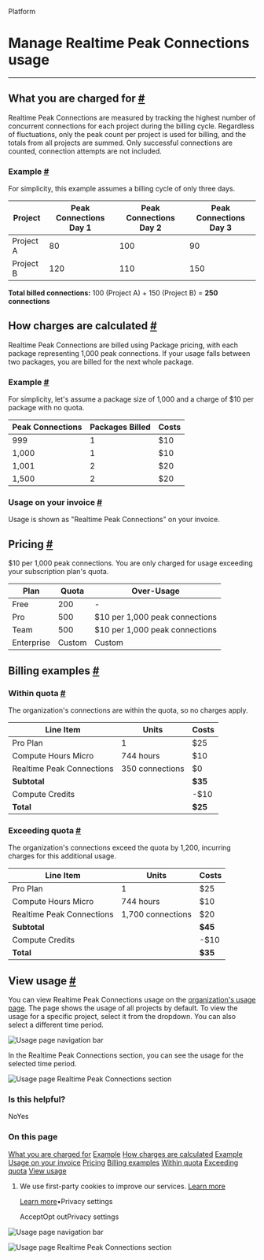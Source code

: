 Platform

# Manage Realtime Peak Connections usage

* * *

## What you are charged for [\#](https://supabase.com/docs/guides/platform/manage-your-usage/realtime-peak-connections\#what-you-are-charged-for)

Realtime Peak Connections are measured by tracking the highest number of concurrent connections for each project during the billing cycle. Regardless of fluctuations, only the peak count per project is used for billing, and the totals from all projects are summed. Only successful connections are counted, connection attempts are not included.

### Example [\#](https://supabase.com/docs/guides/platform/manage-your-usage/realtime-peak-connections\#example)

For simplicity, this example assumes a billing cycle of only three days.

| Project | Peak Connections Day 1 | Peak Connections Day 2 | Peak Connections Day 3 |
| --- | --- | --- | --- |
| Project A | 80 | 100 | 90 |
| Project B | 120 | 110 | 150 |

**Total billed connections:** 100 (Project A) + 150 (Project B) = **250 connections**

## How charges are calculated [\#](https://supabase.com/docs/guides/platform/manage-your-usage/realtime-peak-connections\#how-charges-are-calculated)

Realtime Peak Connections are billed using Package pricing, with each package representing 1,000 peak connections. If your usage falls between two packages, you are billed for the next whole package.

### Example [\#](https://supabase.com/docs/guides/platform/manage-your-usage/realtime-peak-connections\#example)

For simplicity, let's assume a package size of 1,000 and a charge of $10 per package with no quota.

| Peak Connections | Packages Billed | Costs |
| --- | --- | --- |
| 999 | 1 | $10 |
| 1,000 | 1 | $10 |
| 1,001 | 2 | $20 |
| 1,500 | 2 | $20 |

### Usage on your invoice [\#](https://supabase.com/docs/guides/platform/manage-your-usage/realtime-peak-connections\#usage-on-your-invoice)

Usage is shown as "Realtime Peak Connections" on your invoice.

## Pricing [\#](https://supabase.com/docs/guides/platform/manage-your-usage/realtime-peak-connections\#pricing)

$10 per 1,000 peak connections. You are only charged for usage exceeding your subscription plan's quota.

| Plan | Quota | Over-Usage |
| --- | --- | --- |
| Free | 200 | - |
| Pro | 500 | $10 per 1,000 peak connections |
| Team | 500 | $10 per 1,000 peak connections |
| Enterprise | Custom | Custom |

## Billing examples [\#](https://supabase.com/docs/guides/platform/manage-your-usage/realtime-peak-connections\#billing-examples)

### Within quota [\#](https://supabase.com/docs/guides/platform/manage-your-usage/realtime-peak-connections\#within-quota)

The organization's connections are within the quota, so no charges apply.

| Line Item | Units | Costs |
| --- | --- | --- |
| Pro Plan | 1 | $25 |
| Compute Hours Micro | 744 hours | $10 |
| Realtime Peak Connections | 350 connections | $0 |
| **Subtotal** |  | **$35** |
| Compute Credits |  | -$10 |
| **Total** |  | **$25** |

### Exceeding quota [\#](https://supabase.com/docs/guides/platform/manage-your-usage/realtime-peak-connections\#exceeding-quota)

The organization's connections exceed the quota by 1,200, incurring charges for this additional usage.

| Line Item | Units | Costs |
| --- | --- | --- |
| Pro Plan | 1 | $25 |
| Compute Hours Micro | 744 hours | $10 |
| Realtime Peak Connections | 1,700 connections | $20 |
| **Subtotal** |  | **$45** |
| Compute Credits |  | -$10 |
| **Total** |  | **$35** |

## View usage [\#](https://supabase.com/docs/guides/platform/manage-your-usage/realtime-peak-connections\#view-usage)

You can view Realtime Peak Connections usage on the [organization's usage page](https://supabase.com/dashboard/org/_/usage). The page shows the usage of all projects by default. To view the usage for a specific project, select it from the dropdown. You can also select a different time period.

![Usage page navigation bar](https://supabase.com/docs/_next/image?url=%2Fdocs%2Fimg%2Fguides%2Fplatform%2Fusage-navbar--light.png&w=3840&q=75&dpl=dpl_9WgBm3X43HXGqPuPh4vSvQgRaZyZ)

In the Realtime Peak Connections section, you can see the usage for the selected time period.

![Usage page Realtime Peak Connections section](https://supabase.com/docs/_next/image?url=%2Fdocs%2Fimg%2Fguides%2Fplatform%2Fusage-realtime-peak-connections--light.png&w=3840&q=75&dpl=dpl_9WgBm3X43HXGqPuPh4vSvQgRaZyZ)

### Is this helpful?

NoYes

### On this page

[What you are charged for](https://supabase.com/docs/guides/platform/manage-your-usage/realtime-peak-connections#what-you-are-charged-for) [Example](https://supabase.com/docs/guides/platform/manage-your-usage/realtime-peak-connections#example) [How charges are calculated](https://supabase.com/docs/guides/platform/manage-your-usage/realtime-peak-connections#how-charges-are-calculated) [Example](https://supabase.com/docs/guides/platform/manage-your-usage/realtime-peak-connections#example) [Usage on your invoice](https://supabase.com/docs/guides/platform/manage-your-usage/realtime-peak-connections#usage-on-your-invoice) [Pricing](https://supabase.com/docs/guides/platform/manage-your-usage/realtime-peak-connections#pricing) [Billing examples](https://supabase.com/docs/guides/platform/manage-your-usage/realtime-peak-connections#billing-examples) [Within quota](https://supabase.com/docs/guides/platform/manage-your-usage/realtime-peak-connections#within-quota) [Exceeding quota](https://supabase.com/docs/guides/platform/manage-your-usage/realtime-peak-connections#exceeding-quota) [View usage](https://supabase.com/docs/guides/platform/manage-your-usage/realtime-peak-connections#view-usage)

1. We use first-party cookies to improve our services. [Learn more](https://supabase.com/privacy#8-cookies-and-similar-technologies-used-on-our-european-services)



   [Learn more](https://supabase.com/privacy#8-cookies-and-similar-technologies-used-on-our-european-services)•Privacy settings





   AcceptOpt outPrivacy settings


![Usage page navigation bar](https://supabase.com/docs/_next/image?url=%2Fdocs%2Fimg%2Fguides%2Fplatform%2Fusage-navbar--light.png&w=3840&q=75&dpl=dpl_9WgBm3X43HXGqPuPh4vSvQgRaZyZ)

![Usage page Realtime Peak Connections section](https://supabase.com/docs/_next/image?url=%2Fdocs%2Fimg%2Fguides%2Fplatform%2Fusage-realtime-peak-connections--light.png&w=3840&q=75&dpl=dpl_9WgBm3X43HXGqPuPh4vSvQgRaZyZ)